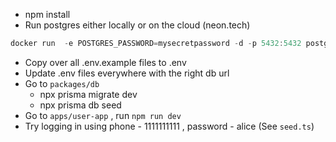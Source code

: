 -   npm install
-   Run postgres either locally or on the cloud (neon.tech)

```jsx
docker run  -e POSTGRES_PASSWORD=mysecretpassword -d -p 5432:5432 postgres
```


-   Copy over all .env.example files to .env
-   Update .env files everywhere with the right db url
-   Go to `packages/db`
    -   npx prisma migrate dev
    -   npx prisma db seed
-   Go to `apps/user-app` , run `npm run dev`
-   Try logging in using phone - 1111111111 , password - alice (See `seed.ts`)
